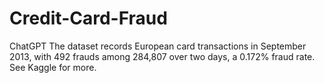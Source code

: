 # Credit-Card-Fraud
 ChatGPT The dataset records European card transactions in September 2013, with 492 frauds among 284,807 over two days, a 0.172% fraud rate. See Kaggle for more.
